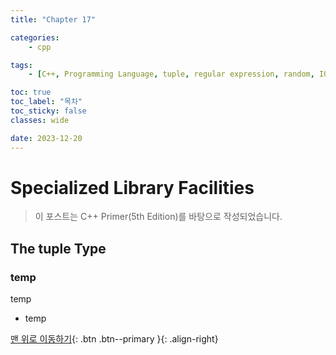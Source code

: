 ```yaml
---
title: "Chapter 17"

categories:
    - cpp

tags:
    - [C++, Programming Language, tuple, regular expression, random, IO]

toc: true
toc_label: "목차"
toc_sticky: false
classes: wide

date: 2023-12-20
---
```


# Specialized Library Facilities

> 이 포스트는 C++ Primer(5th Edition)를 바탕으로 작성되었습니다.

## The tuple Type

### temp
temp
- temp



[맨 위로 이동하기](#){: .btn .btn--primary }{: .align-right}